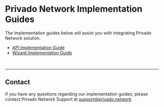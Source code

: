 #  Privado Network Implementation Guides

The implementation guides below will assist you with integrating Privado Network solution.

- [API Implementation Guide](API.md)
- [Wizard Implementation Guide](WIZARD.md)

<br>

---
## Contact

If you have any questions regarding our implementation guides, please contact Privado Network Support at [support@privado.network](mailto://support@privado.network)


